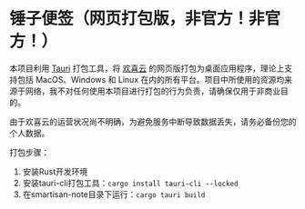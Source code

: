 # 锤子便签（网页打包版，非官方！非官方！）

本项目利用 [Tauri](https://tauri.app/) 打包工具，将 [欢喜云](https://yun.smartisan.com/) 的网页版打包为桌面应用程序，理论上支持包括 MacOS、Windows 和 Linux 在内的所有平台。项目中所使用的资源均来源于网络，我不对任何使用本项目进行打包的行为负责，请确保仅用于非商业目的。

由于欢喜云的运营状况尚不明确，为避免服务中断导致数据丢失，请务必备份您的个人数据。

打包步骤：
1. 安装Rust开发环境
2. 安装tauri-cli打包工具：`cargo install tauri-cli --locked`
3. 在smartisan-note目录下运行：`cargo tauri build`
